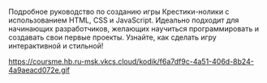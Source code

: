 Подробное руководство по созданию игры Крестики-нолики с использованием HTML, CSS и JavaScript. Идеально подходит для начинающих разработчиков, желающих научиться программировать и создавать свои первые проекты. Узнайте, как сделать игру интерактивной и стильной!

https://coursme.hb.ru-msk.vkcs.cloud/kodik/f6a7df9c-4a51-406d-8b24-4a9aeacd072e.gif
